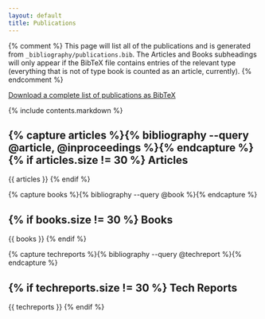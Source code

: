 ```yaml
---
layout: default
title: Publications
---
```


{% comment %}
This page will list all of the publications and is generated from
`_bibliography/publications.bib`.  The Articles and Books subheadings will only
appear if the BibTeX file contains entries of the relevant type (everything
that is not of type book is counted as an article, currently).
{% endcomment %}

[Download a complete list of publications as BibTeX](publications.bib)

{% include contents.markdown %}

{% capture articles %}{% bibliography --query @article, @inproceedings %}{% endcapture %}
{% if articles.size != 30 %}
Articles
--------

{{ articles }}
{% endif %}

{% capture books %}{% bibliography --query @book %}{% endcapture %}

{% if books.size != 30 %}
Books
-----

{{ books }}
{% endif %}

{% capture techreports %}{% bibliography --query @techreport %}{% endcapture %}

{% if techreports.size != 30 %}
Tech Reports
------------

{{ techreports }}
{% endif %}
